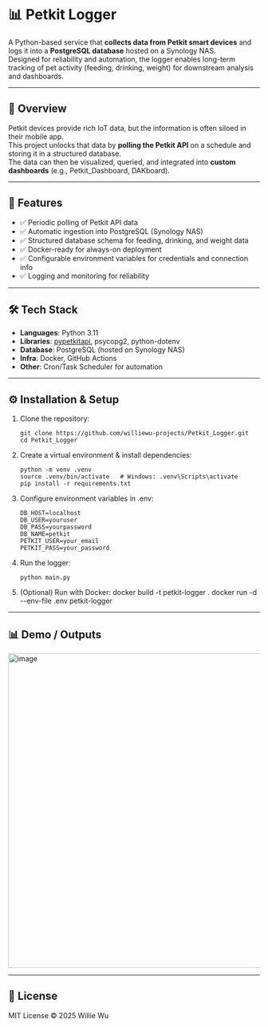 # 📊 Petkit Logger

A Python-based service that **collects data from Petkit smart devices** and logs it into a **PostgreSQL database** hosted on a Synology NAS.  
Designed for reliability and automation, the logger enables long-term tracking of pet activity (feeding, drinking, weight) for downstream analysis and dashboards.

---

## 📖 Overview
Petkit devices provide rich IoT data, but the information is often siloed in their mobile app.  
This project unlocks that data by **polling the Petkit API** on a schedule and storing it in a structured database.  
The data can then be visualized, queried, and integrated into **custom dashboards** (e.g., Petkit_Dashboard, DAKboard).

---

## 🚀 Features
- ✅ Periodic polling of Petkit API data  
- ✅ Automatic ingestion into PostgreSQL (Synology NAS)  
- ✅ Structured database schema for feeding, drinking, and weight data  
- ✅ Docker-ready for always-on deployment  
- ✅ Configurable environment variables for credentials and connection info  
- ✅ Logging and monitoring for reliability  

---

## 🛠 Tech Stack
- **Languages**: Python 3.11  
- **Libraries**: [pypetkitapi](https://pypi.org/project/pypetkitapi/), psycopg2, python-dotenv  
- **Database**: PostgreSQL (hosted on Synology NAS)  
- **Infra**: Docker, GitHub Actions  
- **Other**: Cron/Task Scheduler for automation  

---

## ⚙️ Installation & Setup

1. Clone the repository:
   ```
   git clone https://github.com/williewu-projects/Petkit_Logger.git
   cd Petkit_Logger
2. Create a virtual environment & install dependencies:
   ```
   python -m venv .venv
   source .venv/bin/activate   # Windows: .venv\Scripts\activate
   pip install -r requirements.txt
3. Configure environment variables in .env:
   ```
   DB_HOST=localhost
   DB_USER=youruser
   DB_PASS=yourpassword
   DB_NAME=petkit
   PETKIT_USER=your_email
   PETKIT_PASS=your_password
5. Run the logger:
   ```
   python main.py
6. (Optional) Run with Docker:
   docker build -t petkit-logger .
   docker run -d --env-file .env petkit-logger

---

## 📊 Demo / Outputs
<img width="1008" height="630" alt="image" src="https://github.com/user-attachments/assets/02415dee-fa9e-43bd-8e94-ff533ec90a60" />

---

## 📜 License
MIT License © 2025 Willie Wu
